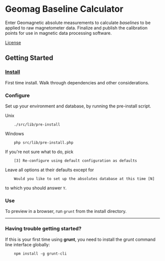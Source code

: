 Geomag Baseline Calculator
==========================

Enter Geomagnetic absolute measurements to calculate *baselines* to be applied
to raw magnetometer data. Finalize and publish the calibration points for use
in magnetic data processing software.

[License](LICENSE.md)

## Getting Started ##

### [Install](readme_dependency_install.md) ###
First time install. Walk through dependencies and other considerations.

### Configure ###
Set up your environment and database, by running the pre-install script.

  Unix

        ./src/lib/pre-install
  Windows

        php src/lib/pre-install.php

   If you're not sure what to do, pick

        [3] Re-configure using default configuration as defaults

   Leave all options at their defaults except for

        Would you like to set up the absolutes database at this time [N]

   to which you should answer `Y`.

### Use ###

To preview in a browser, run `grunt` from the install directory.

---
### Having trouble getting started? ###

If this is your first time using **grunt**, you need to install the grunt
command line interface globally:

        npm install -g grunt-cli

